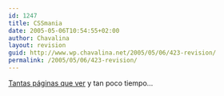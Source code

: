```yaml
---
id: 1247
title: CSSmania
date: 2005-05-06T10:54:55+02:00
author: Chavalina
layout: revision
guid: http://www.wp.chavalina.net/2005/05/06/423-revision/
permalink: /2005/05/06/423-revision/
---
```

<a href="http://www.nv30.com/mt/blogomania/" target="_blank">Tantas p&aacute;ginas que ver</a> y tan poco tiempo&#8230;